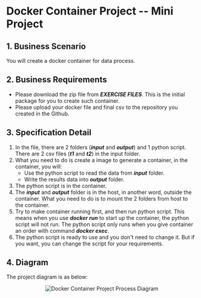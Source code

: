 # Docker Container Project -- Mini Project

## 1. Business Scenario

You will create a docker container for data process.

## 2. Business Requirements

* Please download the zip file from ***EXERCISE FILES***. This is the initial package for you to create such container.
* Please upload your docker file and final csv to the repository you created in the Github.

## 3. Specification Detail
1. In the file, there are 2 folders (***input*** and ***output***) and 1 python script. There are 2 csv files (***t1*** and ***t2***) in the input folder.
2. What you need to do is create a image to generate a container, in the container, you will:
   * Use the python script to read the data from ***input*** folder.
   * Write the results data into ***output*** folder.
3. The python script is in the container.
4. The ***input*** and ***output*** folder is in the host, in another word, outside the container. What you need to do is to mount the 2 folders from host to the container. 
5. Try to make container running first, and then run python script. This means when you use ***docker run*** to start up the container, the python script will not run. The python script only runs when you give container an order with command ***docker exec***. 
6. The python script is ready to use and you don't need to change it. But if you want, you can change the script for your requirements.

## 4. Diagram

The project diagram is as below:

<p align="center">
  <img src="https://user-images.githubusercontent.com/108837052/195683771-dee6eafb-d324-4a38-9286-0a766efa2e26.JPG" alt="Docker Container Project Process Diagram"/>
</p>


